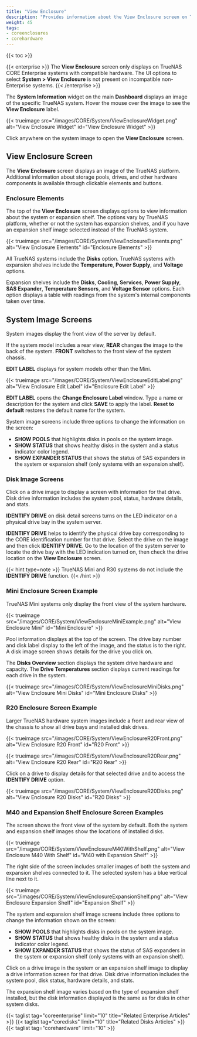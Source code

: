 ```yaml
---
title: "View Enclosure"
description: "Provides information about the View Enclosure screen on TrueNAS CORE."
weight: 45
tags:
- coreenclosures
- corehardware
---
```


{{< toc >}}

{{< enterprise >}}
The **View Enclosure** screen only displays on TrueNAS CORE Enterprise systems with compatible hardware.
The UI options to select **System > View Enclosure** is not present on incompatible non-Enterprise systems.
{{< /enterprise >}}

The **System Information** widget on the main **Dashboard** displays an image of the specific TrueNAS system. Hover the mouse over the image to see the **View Enclosure** label.

{{< trueimage src="/images/CORE/System/ViewEnclosureWidget.png" alt="View Enclosure Widget" id="View Enclosure Widget" >}}

Click anywhere on the system image to open the **View Enclosure** screen.

## View Enclosure Screen

The **View Enclosure** screen displays an image of the TrueNAS platform.
Additional information about storage pools, drives, and other hardware components is available through clickable elements and buttons.

### Enclosure Elements

The top of the **View Enclosure** screen displays options to view information about the system or expansion shelf. 
The options vary by TrueNAS platform, whether or not the system has expansion shelves, and if you have an expansion shelf image selected instead of the TrueNAS system.

{{< trueimage src="/images/CORE/System/ViewEnclosureElements.png" alt="View Enclosure Elements" id="Enclosure Elements" >}}

All TrueNAS systems include the **Disks** option. TrueNAS systems with expansion shelves include the **Temperature**, **Power Supply**, and **Voltage** options. 

Expansion shelves include the **Disks**, **Cooling**, **Services**, **Power Supply**, **SAS Expander**, **Temperature Sensors**, and **Voltage Sensor** options. 
Each option displays a table with readings from the system's internal components taken over time.

## System Image Screens

System images display the front view of the server by default. 

If the system model includes a rear view, **REAR** changes the image to the back of the system. **FRONT** switches to the front view of the system chassis. 

**EDIT LABEL** displays for system models other than the Mini.

{{< trueimage src="/images/CORE/System/ViewEnclosureEditLabel.png" alt="View Enclosure Edit Label" id="Enclosure Edit Label" >}}

**EDIT LABEL** opens the **Change Enclosure Label** window.  Type a name or description for the system and click **SAVE** to apply the label.  **Reset to default** restores the default name for the system.

System image screens include three options to change the information on the screen: 
* **SHOW POOLS** that highlights disks in pools on the system image.
* **SHOW STATUS** that shows healthy disks in the system and a status indicator color legend.
* **SHOW EXPANDER STATUS** that shows the status of SAS expanders in the system or expansion shelf (only systems with an expansion shelf).
### Disk Image Screens

Click on a drive image to display a screen with information for that drive. Disk drive information includes the system pool, status, hardware details, and stats.

**IDENTIFY DRIVE** on disk detail screens turns on the LED indicator on a physical drive bay in the system server. 

**IDENTIFY DRIVE** helps to identify the physical drive bay corresponding to the CORE identification number for that drive. 
Select the drive on the image and then click **IDENTIFY DRIVE**. Go to the location of the system server to locate the drive bay with the LED indication turned on, then check the drive location on the **View Enclosure** screen.

{{< hint type=note >}}
TrueNAS Mini and R30 systems do not include the **IDENTIFY DRIVE** function. 
{{< /hint >}}

### Mini Enclosure Screen Example

TrueNAS Mini systems only display the front view of the system hardware.

{{< trueimage src="/images/CORE/System/ViewEnclosureMiniExample.png" alt="View Enclosure Mini" id="Mini Enclosure" >}}

Pool information displays at the top of the screen. The drive bay number and disk label display to the left of the image, and the status is to the right. A disk image screen shows details for the drive you click on. 

The **Disks Overview** section displays the system drive hardware and capacity. 
The **Drive Temperatures** section displays current readings for each drive in the system.

{{< trueimage src="/images/CORE/System/ViewEnclosureMiniDisks.png" alt="View Enclosure Mini Disks" id="Mini Enclosure Disks" >}}

### R20 Enclosure Screen Example

Larger TrueNAS hardware system images include a front and rear view of the chassis to show all drive bays and installed disk drives.

{{< trueimage src="/images/CORE/System/ViewEnclosureR20Front.png" alt="View Enclosure R20 Front" id="R20 Front" >}}

{{< trueimage src="/images/CORE/System/ViewEnclosureR20Rear.png" alt="View Enclosure R20 Rear" id="R20 Rear" >}} 

Click on a drive to display details for that selected drive and to access the **IDENTIFY DRIVE** option.

{{< trueimage src="/images/CORE/System/ViewEnclosureR20Disks.png" alt="View Enclosure R20 Disks" id="R20 Disks" >}} 

### M40 and Expansion Shelf Enclosure Screen Examples
The screen shows the front view of the system by default. Both the system and expansion shelf images show the locations of installed disks. 

{{< trueimage src="/images/CORE/System/ViewEnclosureM40WithShelf.png" alt="View Enclosure M40 With Shelf" id="M40 with Expansion Shelf" >}} 

The right side of the screen includes smaller images of both the system and expansion shelves connected to it. The selected system has a blue vertical line next to it.

{{< trueimage src="/images/CORE/System/ViewEnclosureExpansionShelf.png" alt="View Enclosure Expansion Shelf" id="Expansion Shelf" >}} 

The system and expansion shelf image screens include three options to change the information shown on the screen: 
* **SHOW POOLS** that highlights disks in pools on the system image.
* **SHOW STATUS** that shows healthy disks in the system and a status indicator color legend.
* **SHOW EXPANDER STATUS** that shows the status of SAS expanders in the system or expansion shelf (only systems with an expansion shelf).

Click on a drive image in the system or an expansion shelf image to display a drive information screen for that drive. Disk drive information includes the system pool, disk status, hardware details, and stats.

The expansion shelf image varies based on the type of expansion shelf installed, but the disk information displayed is the same as for disks in other system disks.

{{< taglist tag="coreenterprise" limit="10" title="Related Enterprise Articles" >}}
{{< taglist tag="coredisks" limit="10" title="Related Disks Articles" >}}
{{< taglist tag="corehardware" limit="10" >}}